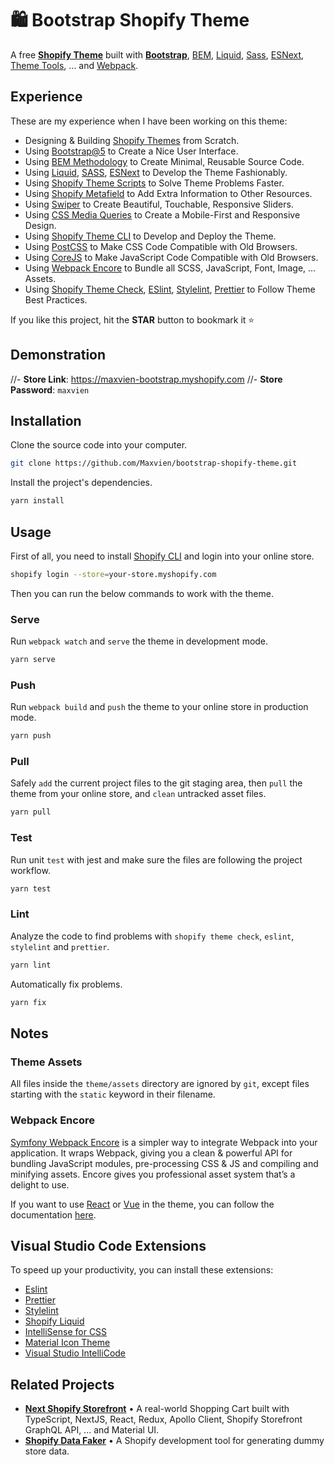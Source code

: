 # 🛍 Bootstrap Shopify Theme

A free [**Shopify Theme**](https://github.com/maxvien/bootstrap-shopify-theme) built with [**Bootstrap**](https://getbootstrap.com/), [BEM](http://getbem.com/), [Liquid](https://shopify.github.io/liquid/), [Sass](https://sass-lang.com/), [ESNext](https://en.wikipedia.org/wiki/ECMAScript#ES.Next), [Theme Tools](https://shopify.dev/tools/themes), ... and [Webpack](https://webpack.js.org/).

## Experience

These are my experience when I have been working on this theme:

- Designing & Building [Shopify Themes](https://github.com/maxvien/bootstrap-shopify-theme) from Scratch.
- Using [Bootstrap@5](https://getbootstrap.com/) to Create a Nice User Interface.
- Using [BEM Methodology](http://getbem.com/) to Create Minimal, Reusable Source Code.
- Using [Liquid](https://shopify.github.io/liquid/), [SASS](https://sass-lang.com/), [ESNext](https://en.wikipedia.org/wiki/ECMAScript#ES.Next) to Develop the Theme Fashionably.
- Using [Shopify Theme Scripts](https://github.com/Shopify/theme-scripts) to Solve Theme Problems Faster.
- Using [Shopify Metafield](https://shopify.dev/docs/admin-api/rest/reference/metafield) to Add Extra Information to Other Resources.
- Using [Swiper](https://swiperjs.com/) to Create Beautiful, Touchable, Responsive Sliders.
- Using [CSS Media Queries](https://www.w3schools.com/css/css_rwd_mediaqueries.asp) to Create a Mobile-First and Responsive Design.
- Using [Shopify Theme CLI](https://shopify.dev/themes/tools/cli) to Develop and Deploy the Theme.
- Using [PostCSS](https://postcss.org/) to Make CSS Code Compatible with Old Browsers.
- Using [CoreJS](https://github.com/zloirock/core-js) to Make JavaScript Code Compatible with Old Browsers.
- Using [Webpack Encore](https://github.com/symfony/webpack-encore) to Bundle all SCSS, JavaScript, Font, Image, ... Assets.
- Using [Shopify Theme Check](https://shopify.dev/themes/tools/theme-check), [ESlint](https://eslint.org/), [Stylelint](https://stylelint.io/), [Prettier](https://marketplace.visualstudio.com/items?itemName=esbenp.prettier-vscode) to Follow Theme Best Practices.

If you like this project, hit the **STAR** button to bookmark it ⭐️

## Demonstration

//- **Store Link**: https://maxvien-bootstrap.myshopify.com
//- **Store Password**: `maxvien`

## Installation

Clone the source code into your computer.

```bash
git clone https://github.com/Maxvien/bootstrap-shopify-theme.git
```

Install the project's dependencies.

```bash
yarn install
```

## Usage

First of all, you need to install [Shopify CLI](https://shopify.dev/apps/tools/cli/installation) and login into your online store.

```bash
shopify login --store=your-store.myshopify.com
```

Then you can run the below commands to work with the theme.

### Serve

Run `webpack watch` and `serve` the theme in development mode.

```bash
yarn serve
```

### Push

Run `webpack build` and `push` the theme to your online store in production mode.

```bash
yarn push
```

### Pull

Safely `add` the current project files to the git staging area, then `pull` the theme from your online store, and `clean` untracked asset files.

```bash
yarn pull
```

### Test

Run unit `test` with jest and make sure the files are following the project workflow.

```bash
yarn test
```

### Lint

Analyze the code to find problems with `shopify theme check`, `eslint`, `stylelint` and `prettier`.

```bash
yarn lint
```

Automatically fix problems.

```bash
yarn fix
```

## Notes

### Theme Assets

All files inside the `theme/assets` directory are ignored by `git`, except files starting with the `static` keyword in their filename.

### Webpack Encore

[Symfony Webpack Encore](https://symfony.com/doc/current/frontend.html) is a simpler way to integrate Webpack into your application. It wraps Webpack, giving you a clean & powerful API for bundling JavaScript modules, pre-processing CSS & JS and compiling and minifying assets. Encore gives you professional asset system that’s a delight to use.

If you want to use [React](https://symfony.com/doc/current/frontend/encore/reactjs.html) or [Vue](https://symfony.com/doc/current/frontend/encore/vuejs.html) in the theme, you can follow the documentation [here](https://symfony.com/doc/current/frontend.html).

## Visual Studio Code Extensions

To speed up your productivity, you can install these extensions:

- [Eslint](https://marketplace.visualstudio.com/items?itemName=dbaeumer.vscode-eslint)
- [Prettier](https://marketplace.visualstudio.com/items?itemName=esbenp.prettier-vscode)
- [Stylelint](https://marketplace.visualstudio.com/items?itemName=stylelint.vscode-stylelint)
- [Shopify Liquid](https://marketplace.visualstudio.com/items?itemName=Shopify.theme-check-vscode)
- [IntelliSense for CSS](https://marketplace.visualstudio.com/items?itemName=Zignd.html-css-class-completion)
- [Material Icon Theme](https://marketplace.visualstudio.com/items?itemName=PKief.material-icon-theme)
- [Visual Studio IntelliCode](https://marketplace.visualstudio.com/items?itemName=VisualStudioExptTeam.vscodeintellicode)

## Related Projects

- **[Next Shopify Storefront](https://github.com/Maxvien/next-shopify-storefront)** • A real-world Shopping Cart built with TypeScript, NextJS, React, Redux, Apollo Client, Shopify Storefront GraphQL API, ... and Material UI.
- **[Shopify Data Faker](https://github.com/Maxvien/shopify-data-faker)** • A Shopify development tool for generating dummy store data.
